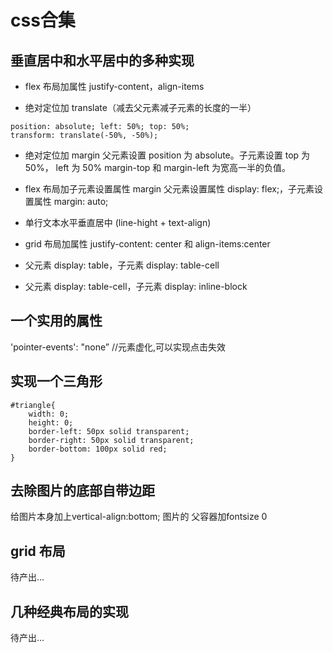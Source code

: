 # css合集

## 垂直居中和水平居中的多种实现
-   flex 布局加属性 justify-content，align-items

-   绝对定位加 translate（减去父元素减子元素的长度的一半）
  ```
  position: absolute; left: 50%; top: 50%;
  transform: translate(-50%, -50%);
  ```
- 绝对定位加 margin
父元素设置 position 为 absolute。子元素设置 top 为 50%， left 为 50%
margin-top 和 margin-left 为宽高一半的负值。

- flex 布局加子元素设置属性 margin
父元素设置属性 display: flex;，子元素设置属性 margin: auto;

- 单行文本水平垂直居中 (line-hight +  text-align)

- grid 布局加属性 justify-content: center 和 align-items:center

- 父元素 display: table，子元素 display: table-cell
- 父元素 display: table-cell，子元素 display: inline-block

## 一个实用的属性
 'pointer-events': "none”    //元素虚化,可以实现点击失效

## 实现一个三角形
```
#triangle{
    width: 0;
    height: 0;
    border-left: 50px solid transparent;
    border-right: 50px solid transparent;
    border-bottom: 100px solid red;
}
```

## 去除图片的底部自带边距
给图片本身加上vertical-align:bottom;
图片的 父容器加fontsize 0

## grid 布局
待产出...

## 几种经典布局的实现
待产出...